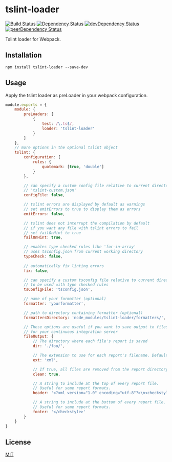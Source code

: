 # tslint-loader
[![Build Status](https://travis-ci.org/wbuchwalter/tslint-loader.svg?branch=master)](https://travis-ci.org/wbuchwalter/tslint-loader)
[![Dependency Status](https://david-dm.org/wbuchwalter/tslint-loader.svg)](https://david-dm.org/wbuchwalter/tslint-loader)
[![devDependency Status](https://david-dm.org/wbuchwalter/tslint-loader/dev-status.svg)](https://david-dm.org/wbuchwalter/tslint-loader?type=dev)
[![peerDependency Status](https://david-dm.org/wbuchwalter/tslint-loader/peer-status.svg)](https://david-dm.org/wbuchwalter/tslint-loader?type=peer)

Tslint loader for Webpack.

## Installation

``` shell
npm install tslint-loader --save-dev
```

## Usage

Apply the tslint loader as preLoader in your webpack configuration.

``` javascript
module.exports = {
    module: {
        preLoaders: [
            {
                test: /\.ts$/,
                loader: 'tslint-loader'
            }
        ]
    },
    // more options in the optional tslint object
    tslint: {
        configuration: {
            rules: {
                quotemark: [true, 'double']
            }
        },

        // can specify a custom config file relative to current directory or with absolute path
        // 'tslint-custom.json'
        configFile: false,

        // tslint errors are displayed by default as warnings
        // set emitErrors to true to display them as errors
        emitErrors: false,

        // tslint does not interrupt the compilation by default
        // if you want any file with tslint errors to fail
        // set failOnHint to true
        failOnHint: true,

        // enables type checked rules like 'for-in-array'
        // uses tsconfig.json from current working directory
        typeCheck: false,
        
        // automatically fix linting errors
        fix: false,

        // can specify a custom tsconfig file relative to current directory or with absolute path
        // to be used with type checked rules
        tsConfigFile: 'tsconfig.json',

        // name of your formatter (optional)
        formatter: 'yourformatter',

        // path to directory containing formatter (optional)
        formattersDirectory: 'node_modules/tslint-loader/formatters/',

        // These options are useful if you want to save output to files
        // for your continuous integration server
        fileOutput: {
            // The directory where each file's report is saved
            dir: './foo/',

            // The extension to use for each report's filename. Defaults to 'txt'
            ext: 'xml',

            // If true, all files are removed from the report directory at the beginning of run
            clean: true,

            // A string to include at the top of every report file.
            // Useful for some report formats.
            header: '<?xml version="1.0" encoding="utf-8"?>\n<checkstyle version="5.7">',

            // A string to include at the bottom of every report file.
            // Useful for some report formats.
            footer: '</checkstyle>'
        }
    }
}
```

## License

[MIT](http://www.opensource.org/licenses/mit-license.php)


